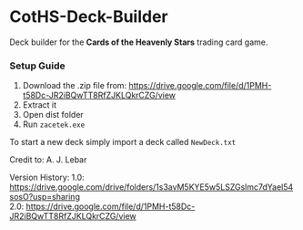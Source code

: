 # CotHS-Deck-Builder
Deck builder for the **Cards of the Heavenly Stars** trading card game.

### Setup Guide

1. Download the .zip file from: https://drive.google.com/file/d/1PMH-t58Dc-JR2iBQwTT8RfZJKLQkrCZG/view
2. Extract it
3. Open dist folder
4. Run `zacetek.exe`

To start a new deck simply import a deck called `NewDeck.txt`

Credit to: A. J. Lebar


Version History:
1.0: https://drive.google.com/drive/folders/1s3avM5KYE5w5LSZGslmc7dYael54sosO?usp=sharing \
2.0: https://drive.google.com/file/d/1PMH-t58Dc-JR2iBQwTT8RfZJKLQkrCZG/view
